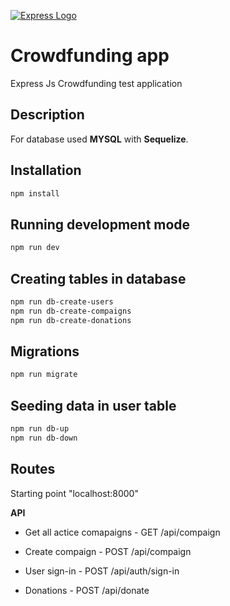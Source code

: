 [![Express Logo](https://i.cloudup.com/zfY6lL7eFa-3000x3000.png)](http://expressjs.com/)

# Crowdfunding app

Express Js Crowdfunding test application 

## Description

For database used **MYSQL** with **Sequelize**.

## Installation

```bash
npm install
```

## Running development mode

```bash
npm run dev
```

## Creating tables in database

```bash
npm run db-create-users
npm run db-create-compaigns
npm run db-create-donations
```
## Migrations

```bash
npm run migrate
```

## Seeding data in user table

```bash
npm run db-up
npm run db-down
```

## Routes

Starting point "localhost:8000"

**API**

 + Get all actice comapaigns - GET /api/compaign

 + Create compaign - POST /api/compaign

 + User sign-in - POST /api/auth/sign-in

 + Donations - POST /api/donate